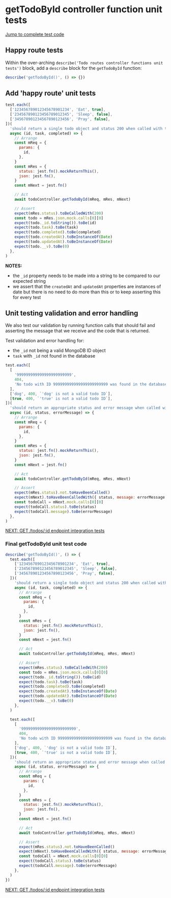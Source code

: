 # getTodoById controller function unit tests

[Jump to complete test code](#final-gettodobyid-unit-test-code)

## Happy route tests

Within the over-arching `describe('Todo routes controller functions unit tests')` block, add a `describe` block for the `getTodoById` function:

```javascript
describe('getTodoById()', () => {})
```

## Add 'happy route' unit tests

```javascript
test.each([
  ['123456789012345678901234', 'Eat', true],
  ['234567890123456789012345', 'Sleep', false],
  ['345678901234567890123456', 'Pray', false],
])(
  'should return a single todo object and status 200 when called with the id param : "%s"',
  async (id, task, completed) => {
    // Arrange
    const mReq = {
      params: {
        id,
      },
    }
    const mRes = {
      status: jest.fn().mockReturnThis(),
      json: jest.fn(),
    }
    const mNext = jest.fn()

    // Act
    await todoController.getTodoById(mReq, mRes, mNext)

    // Assert
    expect(mRes.status).toBeCalledWith(200)
    const todo = mRes.json.mock.calls[0][0]
    expect(todo._id.toString()).toBe(id)
    expect(todo.task).toBe(task)
    expect(todo.completed).toBe(completed)
    expect(todo.createdAt).toBeInstanceOf(Date)
    expect(todo.updatedAt).toBeInstanceOf(Date)
    expect(todo.__v).toBe(0)
  },
)
```

**NOTES:**

- the `_id` property needs to be made into a string to be compared to our expected string
- we assert that the `createdAt` and `updatedAt` properties are instances of date but there is no need to do more than this or to keep asserting this for every test

## Unit testing validation and error handling

We also test our validation by running function calls that should fail and asserting the message that we receive and the code that is returned.

Test validation and error handling for:

- the `_id` not being a valid MongoDB ID object
- `task` with `_id` not found in the database

```javascript
test.each([
  [
    '999999999999999999999999',
    404,
    'No todo with ID 999999999999999999999999 was found in the database',
  ],
  ['dog', 400, `'dog' is not a valid todo ID`],
  [true, 400, `'true' is not a valid todo ID`],
])(
  'should return an appropriate status and error message when called with id: "%s"',
  async (id, status, errorMessage) => {
    // Arrange
    const mReq = {
      params: {
        id,
      },
    }
    const mRes = {
      status: jest.fn().mockReturnThis(),
      json: jest.fn(),
    }
    const mNext = jest.fn()

    // Act
    await todoController.getTodoById(mReq, mRes, mNext)

    // Assert
    expect(mRes.status).not.toHaveBeenCalled()
    expect(mNext).toHaveBeenCalledWith({ status, message: errorMessage })
    const todoCall = mNext.mock.calls[0][0]
    expect(todoCall.status).toBe(status)
    expect(todoCall.message).toBe(errorMessage)
  },
)
```

[NEXT: GET /todos/:id endpoint integration tests](3c_getTodoById_integrationTests.md)

### Final getTodoById unit test code

```javascript
describe('getTodoById()', () => {
  test.each([
    ['123456789012345678901234', 'Eat', true],
    ['234567890123456789012345', 'Sleep', false],
    ['345678901234567890123456', 'Pray', false],
  ])(
    'should return a single todo object and status 200 when called with the id param : "%s"',
    async (id, task, completed) => {
      // Arrange
      const mReq = {
        params: {
          id,
        },
      }
      const mRes = {
        status: jest.fn().mockReturnThis(),
        json: jest.fn(),
      }
      const mNext = jest.fn()

      // Act
      await todoController.getTodoById(mReq, mRes, mNext)

      // Assert
      expect(mRes.status).toBeCalledWith(200)
      const todo = mRes.json.mock.calls[0][0]
      expect(todo._id.toString()).toBe(id)
      expect(todo.task).toBe(task)
      expect(todo.completed).toBe(completed)
      expect(todo.createdAt).toBeInstanceOf(Date)
      expect(todo.updatedAt).toBeInstanceOf(Date)
      expect(todo.__v).toBe(0)
    },
  )

  test.each([
    [
      '999999999999999999999999',
      404,
      'No todo with ID 999999999999999999999999 was found in the database',
    ],
    ['dog', 400, `'dog' is not a valid todo ID`],
    [true, 400, `'true' is not a valid todo ID`],
  ])(
    'should return an appropriate status and error message when called with id: "%s"',
    async (id, status, errorMessage) => {
      // Arrange
      const mReq = {
        params: {
          id,
        },
      }
      const mRes = {
        status: jest.fn().mockReturnThis(),
        json: jest.fn(),
      }
      const mNext = jest.fn()

      // Act
      await todoController.getTodoById(mReq, mRes, mNext)

      // Assert
      expect(mRes.status).not.toHaveBeenCalled()
      expect(mNext).toHaveBeenCalledWith({ status, message: errorMessage })
      const todoCall = mNext.mock.calls[0][0]
      expect(todoCall.status).toBe(status)
      expect(todoCall.message).toBe(errorMessage)
    },
  )
})
```

[NEXT: GET /todos/:id endpoint integration tests](3c_getTodoById_integrationTests.md)
